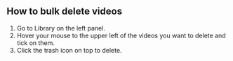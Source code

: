 ## How to bulk delete videos

1. Go to Library on the left panel.
2. Hover your mouse to the upper left of the videos you want to delete and tick on them.
3. Click the trash icon on top to delete.